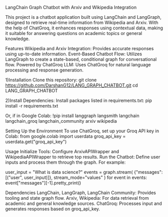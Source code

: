 LangChain Graph Chatbot with Arxiv and Wikipedia Integration

This project is a chatbot application built using LangChain and LangGraph, designed to retrieve real-time information from Wikipedia and Arxiv. With the help of ChatGroq, it enhances responses using contextual data, making it suitable for answering questions on academic topics or general knowledge.

Features
Wikipedia and Arxiv Integration: Provides accurate responses using up-to-date information.
Event-Based Chatbot Flow: Utilizes LangGraph to create a state-based, conditional graph for conversational flow.
Powered by ChatGroq LLM: Uses ChatGroq for natural language processing and response generation.

1)Installation
Clone this repository:
git clone https://github.com/DarshanG12/LANG_GRAPH_CHATBOT.git
cd LANG_GRAPH_CHATBOT

2)Install Dependencies: Install packages listed in requirements.txt:
pip install -r requirements.txt

Or, if in Google Colab:
!pip install langgraph langsmith langchain langchain_groq langchain_community arxiv wikipedia

Setting Up the Environment
To use ChatGroq, set up your Groq API key in Colab:
from google.colab import userdata
groq_api_key = userdata.get("groq_api_key")

Usage
Initialize Tools: Configure ArxivAPIWrapper and WikipediaAPIWrapper to retrieve top results.
Run the Chatbot: Define user inputs and process them through the graph. For example:

user_input = "What is data science?"
events = graph.stream(
    {"messages": [("user", user_input)]},
    stream_mode="values"
)
for event in events:
    event["messages"][-1].pretty_print()

Dependencies
LangChain, LangGraph, LangChain Community: Provides tooling and state graph flow.
Arxiv, Wikipedia: For data retrieval from academic and general knowledge sources.
ChatGroq: Processes input and generates responses based on groq_api_key.
